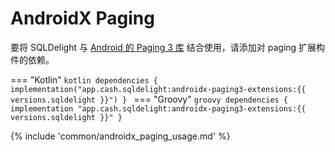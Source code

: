 # AndroidX Paging

要将 SQLDelight 与 [Android 的 Paging 3 库](https://developer.android.com/topic/libraries/architecture/paging/v3-overview) 结合使用，请添加对 paging 扩展构件的依赖。

=== "Kotlin"
    ```kotlin
    dependencies {
      implementation("app.cash.sqldelight:androidx-paging3-extensions:{{ versions.sqldelight }}")
    }
    ```
=== "Groovy"
    ```groovy
    dependencies {
      implementation "app.cash.sqldelight:androidx-paging3-extensions:{{ versions.sqldelight }}"
    }
    ```

{% include 'common/androidx_paging_usage.md' %}